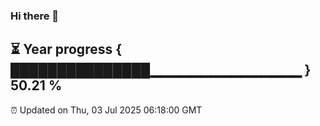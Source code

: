 ### Hi there 👋
⏳ Year progress { ███████████████▁▁▁▁▁▁▁▁▁▁▁▁▁▁▁ } 50.21 %
---
⏰ Updated on Thu, 03 Jul 2025 06:18:00 GMT

